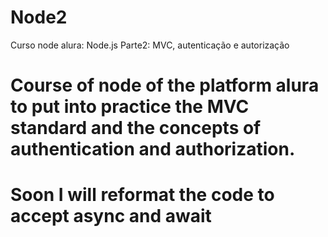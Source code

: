 # Node2
Curso node alura: Node.js Parte2: MVC, autenticação e autorização


# Course of node of the platform alura to put into practice the MVC standard and the concepts of authentication and authorization.
# Soon I will reformat the code to accept async and await
